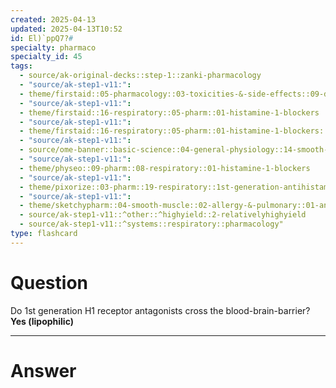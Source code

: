 ```yaml
---
created: 2025-04-13
updated: 2025-04-13T10:52
id: El)`ppQ7?#
specialty: pharmaco
specialty_id: 45
tags:
  - source/ak-original-decks::step-1::zanki-pharmacology
  - "source/ak-step1-v11:": 
  - theme/firstaid::05-pharmacology::03-toxicities-&-side-effects::09-drug-reactions---respiratory
  - "source/ak-step1-v11:": 
  - theme/firstaid::16-respiratory::05-pharm::01-histamine-1-blockers
  - "source/ak-step1-v11:": 
  - theme/firstaid::16-respiratory::05-pharm::01-histamine-1-blockers::1st-generation-h1-blockers
  - "source/ak-step1-v11:": 
  - source/ome-banner::basic-science::04-general-physiology::14-smooth-muscle
  - "source/ak-step1-v11:": 
  - theme/physeo::09-pharm::08-respiratory::01-histamine-1-blockers
  - "source/ak-step1-v11:": 
  - theme/pixorize::03-pharm::19-respiratory::1st-generation-antihistamines
  - "source/ak-step1-v11:": 
  - theme/sketchypharm::04-smooth-muscle::02-allergy-&-pulmonary::01-antihistamines
  - source/ak-step1-v11::^other::^highyield::2-relativelyhighyield
  - source/ak-step1-v11::^systems::respiratory::pharmacology"
type: flashcard
---
```


# Question
Do 1st generation H1 receptor antagonists cross the blood-brain-barrier?    **Yes (lipophilic)**

---

# Answer
